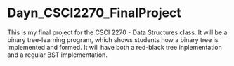 # Dayn_CSCI2270_FinalProject
This is my final project for the CSCI 2270 - Data Structures class. It will be a binary tree-learning program, which shows students how a binary tree is implemented and formed. It will have both a red-black tree inplementation and a regular BST implementation.
